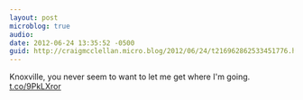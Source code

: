 ```yaml
---
layout: post
microblog: true
audio: 
date: 2012-06-24 13:35:52 -0500
guid: http://craigmcclellan.micro.blog/2012/06/24/t216962862533451776.html
---
```

Knoxville, you never seem to want to let me get where I'm going.  [t.co/9PkLXror](http://t.co/9PkLXror)
